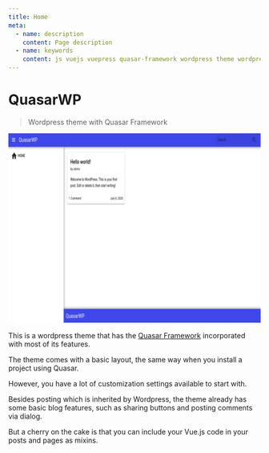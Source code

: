 ```yaml
---
title: Home
meta:
  - name: description
    content: Page description
  - name: keywords
    content: js vuejs vuepress quasar-framework wordpress theme wordpress-theme
---
```


# QuasarWP

> Wordpress theme with Quasar Framework

<p align="center">
  <img src="./images/screenshot.png" class="img-screenshot" />
</p>

This is a wordpress theme that has the [Quasar Framework](https://quasar.dev) incorporated with most of its features.

The theme comes with a basic layout, the same way when you install a project using Quasar. 

However, you have a lot of customization settings available to start with.

Besides posting which is inherited by Wordpress, the theme already has some basic blog features, such as sharing buttons and posting comments via dialog.

But a cherry on the cake is that you can include your Vue.js code in your posts and pages as mixins.
